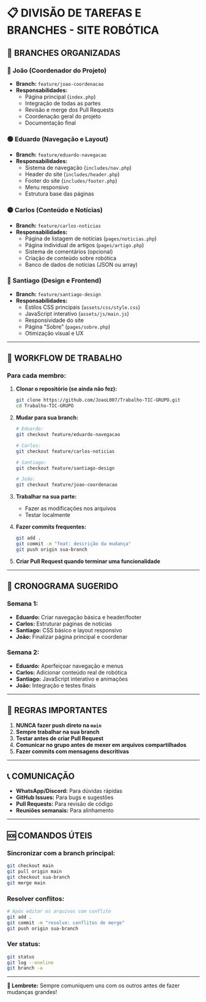 # 📋 DIVISÃO DE TAREFAS E BRANCHES - SITE ROBÓTICA

## 🌳 BRANCHES ORGANIZADAS

### 🔵 **João** (Coordenador do Projeto)

- **Branch:** `feature/joao-coordenacao`
- **Responsabilidades:**
  - Página principal (`index.php`)
  - Integração de todas as partes
  - Revisão e merge dos Pull Requests
  - Coordenação geral do projeto
  - Documentação final

### 🟢 **Eduardo** (Navegação e Layout)

- **Branch:** `feature/eduardo-navegacao`
- **Responsabilidades:**
  - Sistema de navegação (`includes/nav.php`)
  - Header do site (`includes/header.php`)
  - Footer do site (`includes/footer.php`)
  - Menu responsivo
  - Estrutura base das páginas

### 🟡 **Carlos** (Conteúdo e Notícias)

- **Branch:** `feature/carlos-noticias`
- **Responsabilidades:**
  - Página de listagem de notícias (`pages/noticias.php`)
  - Página individual de artigos (`pages/artigo.php`)
  - Sistema de comentários (opcional)
  - Criação de conteúdo sobre robótica
  - Banco de dados de notícias (JSON ou array)

### 🔴 **Santiago** (Design e Frontend)

- **Branch:** `feature/santiago-design`
- **Responsabilidades:**
  - Estilos CSS principais (`assets/css/style.css`)
  - JavaScript interativo (`assets/js/main.js`)
  - Responsividade do site
  - Página "Sobre" (`pages/sobre.php`)
  - Otimização visual e UX

---

## 🔄 WORKFLOW DE TRABALHO

### Para cada membro:

1. **Clonar o repositório (se ainda não fez):**

   ```bash
   git clone https://github.com/JoaoL007/Trabalho-TIC-GRUPO.git
   cd Trabalho-TIC-GRUPO
   ```

2. **Mudar para sua branch:**

   ```bash
   # Eduardo:
   git checkout feature/eduardo-navegacao

   # Carlos:
   git checkout feature/carlos-noticias

   # Santiago:
   git checkout feature/santiago-design

   # João:
   git checkout feature/joao-coordenacao
   ```

3. **Trabalhar na sua parte:**

   - Fazer as modificações nos arquivos
   - Testar localmente

4. **Fazer commits frequentes:**

   ```bash
   git add .
   git commit -m "feat: descrição da mudança"
   git push origin sua-branch
   ```

5. **Criar Pull Request quando terminar uma funcionalidade**

---

## 📅 CRONOGRAMA SUGERIDO

### Semana 1:

- **Eduardo:** Criar navegação básica e header/footer
- **Carlos:** Estruturar páginas de notícias
- **Santiago:** CSS básico e layout responsivo
- **João:** Finalizar página principal e coordenar

### Semana 2:

- **Eduardo:** Aperfeiçoar navegação e menus
- **Carlos:** Adicionar conteúdo real de robótica
- **Santiago:** JavaScript interativo e animações
- **João:** Integração e testes finais

---

## 🚫 REGRAS IMPORTANTES

1. **NUNCA fazer push direto na `main`**
2. **Sempre trabalhar na sua branch**
3. **Testar antes de criar Pull Request**
4. **Comunicar no grupo antes de mexer em arquivos compartilhados**
5. **Fazer commits com mensagens descritivas**

---

## 📞 COMUNICAÇÃO

- **WhatsApp/Discord:** Para dúvidas rápidas
- **GitHub Issues:** Para bugs e sugestões
- **Pull Requests:** Para revisão de código
- **Reuniões semanais:** Para alinhamento

---

## 🆘 COMANDOS ÚTEIS

### Sincronizar com a branch principal:

```bash
git checkout main
git pull origin main
git checkout sua-branch
git merge main
```

### Resolver conflitos:

```bash
# Após editar os arquivos com conflito
git add .
git commit -m "resolve: conflitos de merge"
git push origin sua-branch
```

### Ver status:

```bash
git status
git log --oneline
git branch -a
```

---

**📌 Lembrete:** Sempre comuniquem uns com os outros antes de fazer mudanças grandes!
